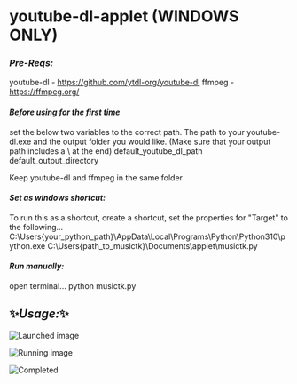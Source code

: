 # youtube-dl-applet (WINDOWS ONLY)

### _Pre-Reqs:_

youtube-dl - https://github.com/ytdl-org/youtube-dl
ffmpeg - https://ffmpeg.org/

#### _Before using for the first time_
set the below two variables to the correct path. The path to your youtube-dl.exe and the output folder you would like. (Make sure that your output path includes a \ at the end)
default_youtube_dl_path 
default_output_directory

Keep youtube-dl and ffmpeg in the same folder

#### _Set as windows shortcut:_
To run this as a shortcut, create a shortcut, set the properties for "Target" to the following...
C:\Users\{your_python_path}\AppData\Local\Programs\Python\Python310\python.exe C:\Users\{path_to_musictk}\Documents\applet\musictk.py

#### _Run manually:_
open terminal... python musictk.py



## ✨_Usage:_✨
![Launched image](https://cdn.discordapp.com/attachments/280776371779928074/1153069407027855390/image.png)

![Running image](https://cdn.discordapp.com/attachments/280776371779928074/1153068704100253767/image.png)

![Completed](https://cdn.discordapp.com/attachments/280776371779928074/1153069065703800933/image.png)

